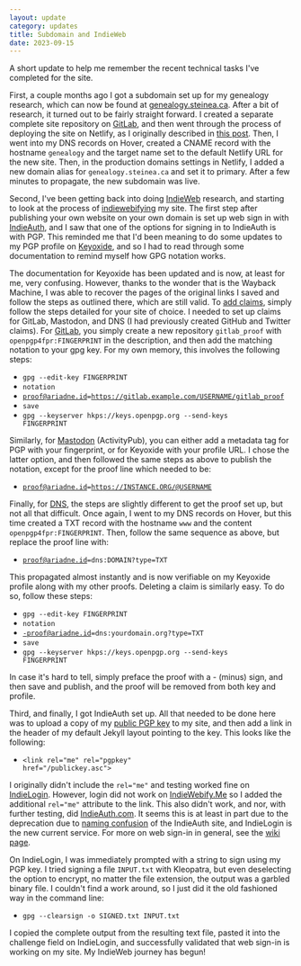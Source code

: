 ```yaml
---
layout: update
category: updates
title: Subdomain and IndieWeb
date: 2023-09-15
---
```


A short update to help me remember the recent technical tasks I've completed for the site.

First, a couple months ago I got a subdomain set up for my genealogy research, which can now be found at [genealogy.steinea.ca](genealogy.steinea.ca). After a bit of research, it turned out to be fairly straight forward. I created a separate complete site repository on [GitLab](https://gitlab.com/steinea/genealogy), and then went through the process of deploying the site on Netlify, as I originally described in [this post](https://www.steinea.ca/2023/01/23/site-live). Then, I went into my DNS records on Hover, created a CNAME record with the hostname <code>genealogy</code> and the target name set to the default Netlify URL for the new site. Then, in the production domains settings in Netlify, I added a new domain alias for <code>genealogy.steinea.ca</code> and set it to primary. After a few minutes to propagate, the new subdomain was live.

Second, I've been getting back into doing [IndieWeb](https://indieweb.org/) research, and starting to look at the process of [indiewebifying](https://indiewebify.me/) my site. The first step after publishing your own website on your own domain is set up web sign in with [IndieAuth](https://indieweb.org/IndieAuth), and I saw that one of the options for signing in to IndieAuth is with PGP. This reminded me that I'd been meaning to do some updates to my PGP profile on [Keyoxide](https://keyoxide.org/ECEDBC433379CF13E2534C29B5B0AA7ED4509C8B), and so I had to read through some documentation to remind myself how GPG notation works.

The documentation for Keyoxide has been updated and is now, at least for me, very confusing. However, thanks to the wonder that is the Wayback Machine, I was able to recover the pages of the original links I saved and follow the steps as outlined there, which are still valid. To [add claims](https://web.archive.org/web/20220125171413/https://docs.keyoxide.org/key-management/adding-claims/), simply follow the steps detailed for your site of choice. I needed to set up claims for GitLab, Mastodon, and DNS (I had previously created GitHub and Twitter claims). For [GitLab](https://web.archive.org/web/20220125180227/https://docs.keyoxide.org/service-providers/gitlab/), you simply create a new repository <code>gitlab_proof</code> with <code>openpgp4fpr:FINGERPRINT</code> in the description, and then add the matching notation to your gpg key. For my own memory, this involves the following steps:

* <code>gpg --edit-key FINGERPRINT</code>
* <code>notation</code>
* <code>proof@ariadne.id=https://gitlab.example.com/USERNAME/gitlab_proof</code>
* <code>save</code>
* <code>gpg --keyserver hkps://keys.openpgp.org --send-keys FINGERPRINT</code>

Similarly, for [Mastodon](https://web.archive.org/web/20220125165801/https://docs.keyoxide.org/service-providers/mastodon/) (ActivityPub), you can either add a metadata tag for PGP with your fingerprint, or for Keyoxide with your profile URL. I chose the latter option, and then followed the same steps as above to publish the notation, except for the proof line which needed to be:

* <code>proof@ariadne.id=https://INSTANCE.ORG/@USERNAME</code>

Finally, for [DNS](https://web.archive.org/web/20220125172121/https://docs.keyoxide.org/service-providers/dns/), the steps are slightly different to get the proof set up, but not all that difficult. Once again, I went to my DNS records on Hover, but this time created a TXT record with the hostname <code>www</code> and the content <code>openpgp4fpr:FINGERPRINT</code>. Then, follow the same sequence as above, but replace the proof line with:

* <code>proof@ariadne.id=dns:DOMAIN?type=TXT</code>

This propagated almost instantly and is now verifiable on my Keyoxide profile along with my other proofs. Deleting a claim is similarly easy. To do so, follow these steps:

* <code>gpg --edit-key FINGERPRINT</code>
* <code>notation</code>
* <code>-proof@ariadne.id=dns:yourdomain.org?type=TXT</code>
* <code>save</code>
* <code>gpg --keyserver hkps://keys.openpgp.org --send-keys FINGERPRINT</code>

In case it's hard to tell, simply preface the proof with a - (minus) sign, and then save and publish, and the proof will be removed from both key and profile.

Third, and finally, I got IndieAuth set up. All that needed to be done here was to upload a copy of my [public PGP key](https://www.steinea.ca/publickey.asc) to my site, and then add a link in the header of my default Jekyll layout pointing to the key. This looks like the following:

* <code>&lt;link rel="me" rel="pgpkey" href="/publickey.asc"&gt;</code>

I originally didn't include the <code>rel="me"</code> and testing worked fine on [IndieLogin](https://indielogin.com/). However, login did not work on [IndieWebify.Me](https://indiewebify.me/) so I added the additional <code>rel="me"</code> attribute to the link. This also didn't work, and nor, with further testing, did [IndieAuth.com](https://indieauth.com/setup). It seems this is at least in part due to the deprecation due to [naming confusion](https://indieweb.org/IndieAuth-brainstorming#naming_confusion) of the IndieAuth site, and IndieLogin is the new current service. For more on web sign-in in general, see the [wiki page](https://indieweb.org/Web_sign-in).

On IndieLogin, I was immediately prompted with a string to sign using my PGP key. I tried signing a file <code>INPUT.txt</code> with Kleopatra, but even deselecting the option to encrypt, no matter the file extension, the output was a garbled binary file. I couldn't find a work around, so I just did it the old fashioned way in the command line:

* <code>gpg --clearsign -o SIGNED.txt INPUT.txt</code>

I copied the complete output from the resulting text file, pasted it into the challenge field on IndieLogin, and successfully validated that web sign-in is working on my site. My IndieWeb journey has begun!
